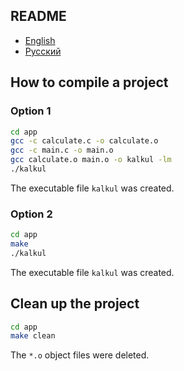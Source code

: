 ## README

- [English](README.md)
- [Русский](README-ru.md)

## How to compile a project

### Option 1

```bash
cd app
gcc -c calculate.c -o calculate.o
gcc -c main.c -o main.o
gcc calculate.o main.o -o kalkul -lm
./kalkul
```

The executable file `kalkul` was created.

### Option 2

```bash
cd app
make
./kalkul
```

The executable file `kalkul` was created.

## Clean up the project

```bash
cd app
make clean
```

The `*.o` object files were deleted.
